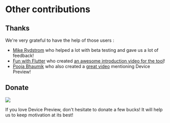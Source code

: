 # Other contributions

## Thanks

We're very grateful to have the help of those users :

* [Mike Rydstrom](https://rydmike.com/) who helped a lot with beta testing and gave us a lot of feedback!
* [Fun with Flutter](https://www.youtube.com/c/FunwithFlutter/) who created [an awesome introduction video for the tool](https://www.youtube.com/watch?v=ObD6Jgvc71k)!
* [Pooja Bhaumik](https://twitter.com/pblead26) who also created a [great video]((https://www.youtube.com/watch?v=0B0cSbKSThI)) mentioning Device Preview!

## Donate

<p>
  <a href="https://www.buymeacoffee.com/aloisdeniel">
    <img src="https://img.shields.io/badge/$-donate-ff69b4.svg?maxAge=2592000&amp;style=flat">
  </a>
</p>

If you love Device Preview, don't hesitate to donate a few bucks! It will help us to keep motivation at its best!